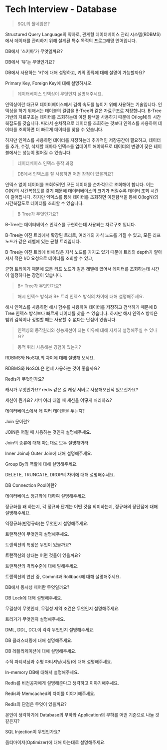 # Tech Interview - Database

> SQL의 풀네임은?

Structured Query Language의 약자로, 관계형 데이터베이스 관리 시스템(RDBMS)에서
데이터를 관리하기 위해 설계된 특수 목적의 프로그래밍 언어입니다.

DB에서 '스키마'가 무엇일까요?

DB에서 '뷰'는 무엇인가요?

DB에서 사용하는 '키'에 대해 설명하고, 키의 종류에 대해 설명이 가능할까요?

Primary Key, Foreign Key에 대해 설명하시오.

> 데이터베이스 인덱싱이 무엇인지 설명해주세요.

인덱싱이란 대규모 데이터베이스에서 검색 속도를 높이기 위해 사용하는 기술입니다.
인덱싱을 하기 위해서는 테이블의 컬럼을 B-Tree와 같은 자료구조로 저장합니다.
B-Tree 기반의 자료구조는 데이터를 조회하는데 이진 탐색을 사용하기 때문에 O(logN)의 시간복잡도를 갖습니다.
따라서 순차적으로 데이터를 조회하는 것보다 인덱스를 사용하여 데이터를 조회하면 더 빠르게 데이터를 찾을 수 있습니다.

하지만 인덱스를 사용하면 데이터를 저장하는데 추가적인 저장공간이 필요하고,
데이터를 추가, 수정, 삭제할 때마다 인덱스를 업데이트 해야하므로
데이터의 변경이 잦은 테이블에서는 성능이 떨어질 수 있습니다.

> 데이터베이스 인덱스 동작 과정

> DB에서 인덱스를 잘 사용하면 어떤 장점이 있을까요?

인덱스 없이 데이터를 조회하려면 모든 데이터를 순차적으로 조회해야 합니다.
이는 O(N)의 시간복잡도를 갖기 때문에 데이터베이스의 크기가 커질수록 데이터 조회 시간이 길어집니다.
하지만 익덱스를 통해 데이터를 조회하면 이진탐색을 통해 O(logN)의 시간복잡도로 데이터를 조회할 수 있습니다.

> B Tree가 무엇인가요?

B-Tree는 데이터베이스 인덱스를 구현하는데 사용되는 자료구조 입니다.

B-Tree는 이진 트리에서 확장된 트리로, 여러개의 자식 노드를 가질 수 있고,
모든 리프 노드가 같은 레벨에 있는 균형 트리입니다.

B-Tree는 이진 트리에 비해 많은 자식 노드를 가지고 있기 때문에 
트리의 depth가 얕아져서 적은 I/O 요청으로 데이터를 조회할 수 있고,

균형 트리이기 때문에 모든 리프 노드가 같은 레벨에 있어서
데이터를 조회하는데 시간이 일정하다는 장점이 있습니다.

> B+ Tree가 무엇인가요?

> 해시 인덱스 방식과 B+ 트리 인덱스 방식의 차이에 대해 설명해주세요.

해시 인덱스를 사용하면 해시 함수를 사용하여 데이터를 저장하고 검색하기 때문에
B Tree 인덱스 방식보다 빠르게 데이터를 찾을 수 있습니다.
하지만 해시 인덱스 방식은 범위 검색이나 정렬할 때는 사용할 수 없다는 단점이 있습니다.

> 인덱싱의 동작원리와 성능개선이 되는 이유에 대해 자세히 설명해주실 수 있나요?

> 동적 쿼리 사용해본 경험이 있는지?

RDBMS와 NoSQL의 차이에 대해 설명해 보세요.

RDBMS와 NoSQL은 언제 사용하는 것이 좋을까요?

Redis가 무엇인가요?

캐시가 무엇인가요? redis 같은 걸 캐싱 서버로 사용해보신적 있으신가요?

세션이 뭔가요? 서버 여러 대일 때 세션을 어떻게 처리하죠?

데이터베이스에서 왜 여러 테이블을 두는지?

Join 문이란?

JOIN은 어떨 때 사용하는 것인지 설명해주세요.

Join의 종류에 대해 아는대로 모두 설명해봐라

Inner Join과 Outer Join에 대해 설명해주세요.

Group By의 역할에 대해 설명해주세요.

DELETE, TRUNCATE, DROP의 차이에 대해 설명해주세요.

DB Connection Pool이란?

데이터베이스 정규화에 대하여 설명해주세요.

정규화를 왜 하는지, 각 정규화 단계는 어떤 것을 의미하는지, 정규화의 장단점에 대해 설명해주세요.

역정규화(반정규화)는 무엇인지 설명해주세요.

트랜잭션이 무엇인지 설명해주세요.

트랜잭션의 특징은 무엇이 있을까요?

트랜잭션의 상태는 어떤 것들이 있을까요?

트랜잭션의 격리수준에 대해 말해주세요.

트랜잭션의 연산 중, Commit과 Rollback에 대해 설명해주세요.

DB에서 동시성 제어란 무엇일까요?

DB Lock에 대해 설명해주세요.

무결성이 무엇인지, 무결성 제약 조건은 무엇인지 설명해주세요.

트리거가 무엇인지 설명해주세요.

DML, DDL, DCL이 각각 무엇인지 설명해주세요.

DB 클러스터링에 대해 설명해주세요.

DB 레플리케이션에 대해 설명해주세요.

수직 파티셔닝과 수평 파티셔닝(샤딩)에 대해 설명해주세요.

In-memory DB에 대해서 설명해주세요.

Redis를 비전공자에게 설명해준다고 생각하고 이야기해주세요.

Redis와 Memcached의 차이를 이야기해주세요.

Redis의 단점은 무엇이 있을까요?

본인이 생각하기에 Database의 부하와 Application의 부하를 어떤 기준으로 나눌 것 같은지?

SQL Injection이 무엇인가요?

옵티마이저(Optimizer)에 대해 아는대로 설명해주세요.